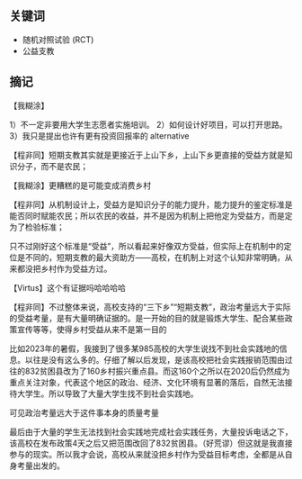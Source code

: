 ## 关键词

- 随机对照试验 (RCT) 
- 公益支教



## 摘记

【我糊涂】

1）不一定非要用大学生志愿者实施培训。
2）如何设计好项目，可以打开思路。
3）我只是提出也许有更有投资回报率的 alternative

【程非同】短期支教其实就是更接近于上山下乡，上山下乡更直接的受益方就是知识分子，而不是农民；

【我糊涂】更糟糕的是可能变成消费乡村

【程非同】从机制设计上，受益方是知识分子的能力提升，能力提升的鉴定标准是能否同时赋能农民；所以农民的收益，并不是因为机制上把他定为受益方，而是定为了检验标准；

只不过刚好这个标准是“受益”，所以看起来好像双方受益，但实际上在机制中的定位是不同的，短期支教的最大资助方——高校，在机制上对这个认知非常明确，从来都没把乡村作为受益方过。

【Virtus】这个有证据吗哈哈哈哈

【程非同】不过整体来说，高校支持的“三下乡”“短期支教”，政治考量远大于实际的受益考量，是有大量明确证据的。是一开始的目的就是锻炼大学生、配合某些政策宣传等等，使得乡村受益从来不是第一目的

比如2023年的暑假，我接到了很多某985高校的大学生说找不到社会实践地的信息。以往是没有这么多的。仔细了解以后发现，是该高校把社会实践报销范围由过往的832贫困县改为了160乡村振兴重点县。而这160个之所以在2020后仍然成为重点关注对象，代表这个地区的政治、经济、文化环境有显著的落后，自然无法接待大学生。所以导致了大量大学生找不到社会实践地。

可见政治考量远大于这件事本身的质量考量

最后由于大量的学生无法找到社会实践地完成社会实践任务，大量投诉电话之下，该高校在发布政策4天之后又把范围改回了832贫困县。（好荒谬）但这就是我直接参与的现实。所以我才会说，高校从来就没把乡村作为受益目标考虑，全都是从自身考量出发的。
